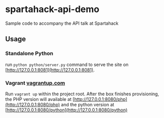 # spartahack-api-demo
Sample code to accompany the API talk at Spartahack

## Usage

### Standalone Python
run `python python/server.py` command to serve the site on [http://127.0.0.1:8081](http://127.0.0.1:8081).

### Vagrant [vagrantup.com](https://www.vagrantup.com)
Run `vagrant up` within the project root. After the box finishes provisioning, the PHP version will available at [http://127.0.0.1:8080/php](http://127.0.0.1:8080/php) and the python version at [http://127.0.0.1:8080/python](http://127.0.0.1:8080/python)
